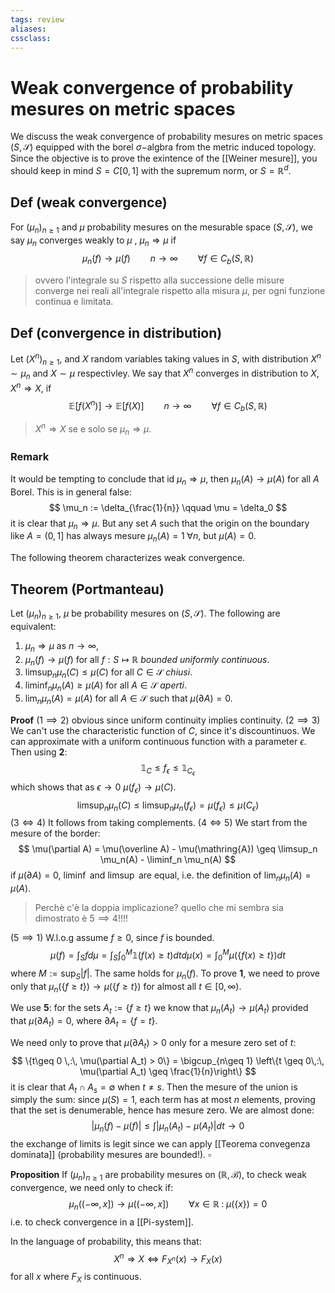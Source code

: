 ```yaml
---
tags: review
aliases:
cssclass:
---
```

 
# Weak convergence of probability mesures on metric spaces

We discuss the weak convergence of probability mesures on metric spaces $(S,\mathcal{S})$ equipped with the borel $\sigma-$algbra from the metric induced topology.
Since the objective is to prove the exintence of the [[Weiner mesure]], you should keep in mind $S=C[0,1]$ with the supremum norm, or $S = \mathbb{R}^d$. 

## Def (weak convergence)

For $(\mu_n)_{n \geq 1}$ and $\mu$ probability mesures on the mesurable space  $(S,\mathcal{S})$, we say $\mu_n$ converges weakly to $\mu$ , $\mu_n \Rightarrow \mu$ if
$$
\mu_n(f)\to \mu(f) \qquad n\to\infty \qquad \forall f \in C_b(S,\mathbb{R})
$$
>ovvero l'integrale su $S$ rispetto alla successione delle misure converge nei reali all'integrale rispetto alla misura $\mu$, per ogni funzione continua e limitata.

## Def (convergence in distribution)
Let $(X^n)_{n\geq 1}$, and $X$ random variables taking values in $S$, with distribution $X^n \sim \mu_n$ and $X \sim \mu$ respectivley. We say that $X^n$ converges in distribution to $X$, $X^n \Rightarrow X$, if
$$
\mathbb{E}[f(X^n)] \to \mathbb{E}[f(X)] \qquad n\to\infty \qquad \forall f \in C_b(S,\mathbb{R})
$$
> $X^n \Rightarrow X$ se e solo se $\mu_n \Rightarrow \mu$.


### Remark
It would be tempting to conclude that id $\mu_n \Rightarrow \mu$, then $\mu_n(A) \to \mu(A)$ for all $A$ Borel. This is in general false:
$$
\mu_n := \delta_{\frac{1}{n}} \qquad \mu = \delta_0
$$
it is clear that $\mu_n \Rightarrow \mu$. But any set $A$ such that the origin on the boundary like $A = (0,1]$ has always mesure $\mu_n(A)=1 \;\forall n$, but $\mu(A)=0$.

The following theorem characterizes weak convergence.
## Theorem (Portmanteau)
Let $(\mu_n)_{n\geq 1}$, $\mu$ be probability mesures on $(S,\mathcal{S})$. The following are equivalent:
1. $\mu_n \Rightarrow \mu$ as $n\to\infty$,
2. $\mu_n(f) \to \mu(f)$ for all $f:S\mapsto \mathbb{R}$ _bounded uniformly continuous_.
3. $\limsup_n \mu_n(C) \leq \mu(C)$ for all $C \in \mathcal{S}$ _chiusi_.
4. $\liminf_n \mu_n(A) \geq \mu(A)$ for all $A \in \mathcal{S}$ _aperti_.
5. $\lim_n \mu_n(A) = \mu(A)$ for all $A \in \mathcal{S}$ such that $\mu(\partial A)=0$.

**Proof**
$(1 \implies 2)$ obvious since uniform continuity implies continuity. 
$(2 \implies 3)$  We can't use the characteristic function of $C$, since it's discountinuos. We can approximate with a uniform continuous function with a parameter $\epsilon$. Then using **2**:
$$
\mathbb{1}_C \leq f_\epsilon \leq \mathbb{1}_{C_\epsilon}
$$
which shows that as $\epsilon \to 0$ $\mu(f_\epsilon) \to \mu(C)$.
$$
\limsup_n \mu_n(C) \leq \limsup_n \mu_n(f_\epsilon) = \mu(f_\epsilon) \leq \mu(C_\epsilon)
$$
$(3 \iff 4)$ It follows from taking complements.
$(4 \iff 5)$ We start from the mesure of the border:
$$
\mu(\partial A) = \mu(\overline A) - \mu(\mathring{A}) \geq \limsup_n \mu_n(A) - \liminf_n \mu_n(A)
$$
if $\mu(\partial A)=0$, $\liminf$ and $\limsup$ are equal, i.e. the definition of $\lim_n \mu_n(A)=\mu(A)$.

> Perchè c'è la doppia implicazione? quello che mi sembra sia dimostrato è $5\implies 4$!!!!

$(5 \implies 1)$ W.l.o.g assume $f \geq 0$, since $f$ is bounded.
$$
\mu(f)= \int_S f d\mu = \int_S \int_0^M \mathbb{1}(f(x) \geq t)dt d\mu(x) = \int_0^M \mu(\{ f(x)\geq t\})dt
$$
where $M:= \sup_S \vert f \vert$. The same holds for $\mu_n(f)$.  To prove **1**, we need to prove only that $\mu_n(\{f \geq t\}) \to \mu(\{f \geq t\})$ for almost all $t \in [0,\infty)$. 

We use **5**: for the sets $A_t := \{f\geq t\}$ we know that $\mu_n(A_t)\to \mu(A_t)$ provided that $\mu(\partial A_t) = 0$, where $\partial A_t = \{f=t\}$.

We need only to prove that $\mu(\partial A_t) >0$ only for a mesure zero set of $t$:
$$
\{t\geq 0 \,:\, \mu(\partial A_t) > 0\} = \bigcup_{n\geq 1} \left\{t \geq 0\,:\, \mu(\partial A_t) \geq \frac{1}{n}\right\}
$$
it is clear that $A_t \cap A_s = \emptyset$ when $t \neq s$. Then the mesure of the union is simply the sum: since $\mu(S)=1$, each term has at most $n$ elements, proving that the set is denumerable, hence has mesure zero. 
We are almost done:
$$
\vert \mu_n(f)-\mu(f)\vert \leq \int \vert \mu_n(A_t)-\mu(A_t)\vert
 dt \to 0$$
the exchange of limits is legit since we can apply [[Teorema convegenza dominata]] (probability mesures are bounded!). $\square$

**Proposition**
If $(\mu_n)_{n\geq 1}$ are probability mesures on $(\mathbb{R}, \mathcal{B})$, to check weak convergence, we need only to check if:
$$
\mu_n((-\infty, x]) \to \mu((-\infty, x]) \qquad \forall x \in \mathbb{R} \;:\; \mu(\{x\})=0
$$
i.e. to check convergence in a [[Pi-system]]. 

In the language of probability, this means that:
$$
X^n \Rightarrow X \iff F_{X^n}(x)\to F_X(x)
$$
for all $x$ where $F_X$ is continuous.




